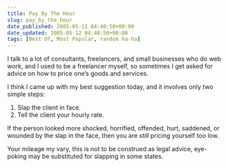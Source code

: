 ```yaml
---
title: Pay By The Hour
slug: pay_by_the_hour
date_published: 2005-05-12 04:40:50+00:00
date_updated: 2005-05-12 04:40:50+00:00
tags: [Best Of, Most Popular, random ha-ha]
---
```

I talk to a lot of consultants, freelancers, and small businesses who do web work, and I used to be a freelancer myself, so sometimes I get asked for advice on how to price one’s goods and services.

I think I came up with my best suggestion today, and it involves only two simple steps:

1. Slap the client in face.
2. Tell the client your hourly rate.

If the person looked more shocked, horrified, offended, hurt, saddened, or wounded by the slap in the face, then you are *still* pricing yourself too low.

Your mileage my vary, this is not to be construed as legal advice, eye-poking may be substituted for slapping in some states.
